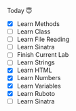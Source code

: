 Today 😇
- [x] Learn Methods
- [ ] Learn Class
- [ ] Learn File Reading
- [ ] Learn Sinatra
- [ ] Finish Current Lab
- [ ] Learn Strings
- [x] Learn HTML
- [x] Learn Numbers
- [x] Learn Variables
- [x] Learn Ruboto
- [ ] Learn Sinatra